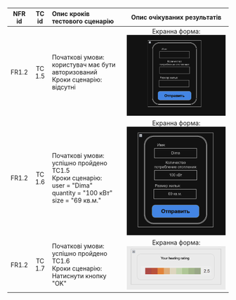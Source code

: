 |NFR id|TC id|Опис кроків тестового сценарію|Опис очікуваних результатів|
|:-----:|:-----:|:-----|:-----:|
|FR1.2|TC 1.5|Початкові умови: користувач має бути авторизований<br> Кроки сценарію: відсутні|Екранна форма:<br> ![4 1](https://github.com/oleksandrblazhko/ai-211-martinyuk/blob/laboratory-work-8/2-SoftwareDesign/2.8-TestCases/4.1.png)|
|FR1.2|TC 1.6|Початкові умови: успішно пройдено TC1.5<br> Кроки сценарію:<br>user = "Dima"<br>quantity = "100 кВт" <br>size = "69 кв.м."|Екранна форма:<br> ![4 2](https://github.com/oleksandrblazhko/ai-211-martinyuk/blob/laboratory-work-8/2-SoftwareDesign/2.8-TestCases/4.2.png)|
|FR1.2|TC 1.7|Початкові умови: успішно пройдено TC1.6<br> Кроки сценарію:<br>Натиснути кнопку "OK"|Екранна форма:<br> ![4 3](https://github.com/oleksandrblazhko/ai-211-martinyuk/blob/laboratory-work-8/2-SoftwareDesign/2.8-TestCases/4.3.png)|
